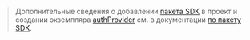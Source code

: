 <!-- markdownlint-disable MD041-->

> Дополнительные сведения о добавлении [пакета SDK](/graph/sdks/sdk-installation) в проект и создании экземпляра [authProvider](/graph/sdks/choose-authentication-providers) см. в документации [по пакету SDK](/graph/sdks/sdks-overview).
